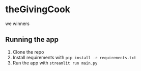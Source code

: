 # theGivingCook
we winners


## Running the app
1. Clone the repo
2. Install requirements with `pip install -r requirements.txt`
3. Run the app with `streamlit run main.py`